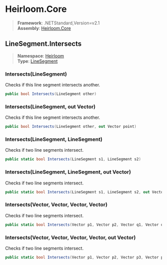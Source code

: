 # Heirloom.Core

> **Framework**: .NETStandard,Version=v2.1  
> **Assembly**: [Heirloom.Core][0]  

## LineSegment.Intersects

> **Namespace**: [Heirloom][0]  
> **Type**: [LineSegment][1]  

### Intersects(LineSegment)

Checks if this line segment intersects another.

```cs
public bool Intersects(LineSegment other)
```

### Intersects(LineSegment, out Vector)

Checks if this line segment intersects another.

```cs
public bool Intersects(LineSegment other, out Vector point)
```

### Intersects(LineSegment, LineSegment)

Checks if two line segments intersect.

```cs
public static bool Intersects(LineSegment s1, LineSegment s2)
```

### Intersects(LineSegment, LineSegment, out Vector)

Checks if two line segments intersect.

```cs
public static bool Intersects(LineSegment s1, LineSegment s2, out Vector point)
```

### Intersects(Vector, Vector, Vector, Vector)

Checks if two line segments intersect.

```cs
public static bool Intersects(Vector p1, Vector p2, Vector q1, Vector q2)
```

### Intersects(Vector, Vector, Vector, Vector, out Vector)

Checks if two line segments intersect.

```cs
public static bool Intersects(Vector p1, Vector p2, Vector p3, Vector p4, out Vector point)
```

[0]: ../Heirloom.Core.md
[1]: Heirloom.LineSegment.md
